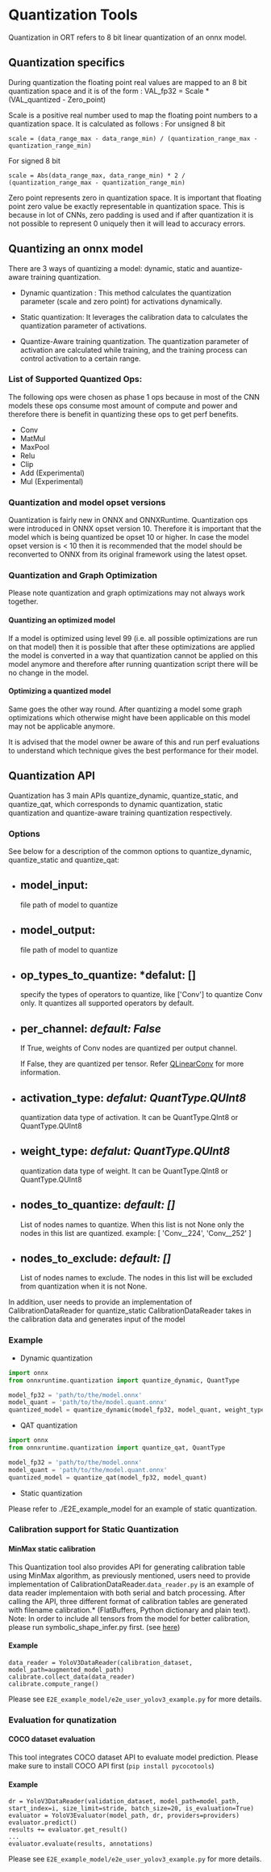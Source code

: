 # Quantization Tools

Quantization in ORT refers to 8 bit linear quantization of an onnx model.

## Quantization specifics
 During quantization the floating point real values are mapped to an 8 bit quantization space and it is of the form :
 VAL_fp32 = Scale * (VAL_quantized - Zero_point)

 Scale is a positive real number used to map the floating point numbers to a quantization space. It is calculated as follows :
 For unsigned 8 bit
 ```
 scale = (data_range_max - data_range_min) / (quantization_range_max - quantization_range_min)
 ```

 For signed 8 bit
 ```
 scale = Abs(data_range_max, data_range_min) * 2 / (quantization_range_max - quantization_range_min)
 ```

 Zero point represents zero in quantization space. It is important that floating point zero value be exactly representable in quantization space. This is because in lot of CNNs, zero padding is used and if after quantization it is not possible to represent 0 uniquely then it will lead to accuracy errors.

## Quantizing an onnx model
There are 3 ways of quantizing a model: dynamic, static and auantize-aware training quantization.

* Dynamic quantization : This method calculates the quantization parameter (scale and zero point) for activations dynamically.

* Static quantization: It leverages the calibration data to calculates the quantization parameter of activations.

* Quantize-Aware training quantization. The quantization parameter of activation are calculated while training, and the training process can control activation to a certain range.

### List of Supported Quantized Ops:
The following ops were chosen as phase 1 ops because in most of the CNN models these ops consume most amount of compute and power and therefore there is benefit in quantizing these ops to get perf benefits.
 * Conv
 * MatMul
 * MaxPool
 * Relu
 * Clip
 * Add (Experimental)
 * Mul (Experimental)

 ### Quantization and model opset versions
Quantization is fairly new in ONNX and ONNXRuntime. Quantization ops were introduced in ONNX opset version 10. Therefore it is important that the model which is being quantized be opset 10 or higher. In case the model opset version is < 10 then it is recommended that the model should be reconverted to ONNX from its original framework using the latest opset.

### Quantization and Graph Optimization
Please note quantization and graph optimizations may not always work together.

#### Quantizing an optimized model
If a model is optimized using level 99 (i.e. all possible optimizations are run on that model) then it is possible that after these optimizations are applied the model is converted in a way that quantization cannot be applied on this model anymore and therefore after running quantization script there will be no change in the model.

#### Optimizing a quantized model
Same goes the other way round. After quantizing a model some graph optimizations which otherwise might have been applicable on this model may not be applicable anymore.

It is advised that the model owner be aware of this and run perf evaluations to understand which technique gives the best performance for their model.

## Quantization API
Quantization has 3 main APIs quantize_dynamic, quantize_static, and quantize_qat, which corresponds to dynamic quantization, static quantization and quantize-aware training quantization respectively.

### Options

See below for a description of the common options to quantize_dynamic, quantize_static and quantize_qat:

- **model_input**:
  - 
    file path of model to quantize
- **model_output**:
  - 
    file path of model to quantize
- **op_types_to_quantize**: *defalut: []
  - 
    specify the types of operators to quantize, like ['Conv'] to quantize Conv only. It quantizes all supported operators by default.
- **per_channel**: *default: False*
  - 
    If True, weights of Conv nodes are quantized per output channel.
  
    If False, they are quantized per tensor. Refer [QLinearConv](https://github.com/onnx/onnx/blob/master/docs/Operators.md#qlinearconv) for more information.
- **activation_type**: *defalut: QuantType.QUInt8*
  - 
    quantization data type of activation. It can be QuantType.QInt8 or QuantType.QUInt8
- **weight_type**: *defalut: QuantType.QUInt8*
  - 
    quantization data type of weight. It can be QuantType.QInt8 or QuantType.QUInt8
- **nodes_to_quantize**: *default: []*
  - 
    List of nodes names to quantize. When this list is not None only the nodes in this list
    are quantized.
    example:
    [
        'Conv__224',
        'Conv__252'
    ]
- **nodes_to_exclude**: *default: []*
  - 
    List of nodes names to exclude. The nodes in this list will be excluded from quantization
    when it is not None.

In addition, user needs to provide an implementation of CalibrationDataReader for quantize_static CalibrationDataReader takes in the calibration data and generates input of the model

### Example
- Dynamic quantization
```python
import onnx
from onnxruntime.quantization import quantize_dynamic, QuantType

model_fp32 = 'path/to/the/model.onnx'
model_quant = 'path/to/the/model.quant.onnx'
quantized_model = quantize_dynamic(model_fp32, model_quant, weight_type=QuantType.QUInt8)
```

- QAT quantization
```python
import onnx
from onnxruntime.quantization import quantize_qat, QuantType

model_fp32 = 'path/to/the/model.onnx'
model_quant = 'path/to/the/model.quant.onnx'
quantized_model = quantize_qat(model_fp32, model_quant)
```

- Static quantization

Please refer to ./E2E_example_model for an example of static quantization.
### Calibration support for Static Quantization
#### MinMax static calibration
This Quantization tool also provides API for generating calibration table using MinMax algorithm, as previously mentioned, users need to provide implementation of CalibrationDataReader.```data_reader.py``` is an example of data reader implementaion with both serial and batch processing.
After calling the API, three different format of calibration tables are generated with filename calibration.* (FlatBuffers, Python dictionary and plain text).
Note: In order to include all tensors from the model for better calibration, please run symbolic_shape_infer.py first. (see [here](https://github.com/microsoft/onnxruntime/blob/master/docs/execution_providers/TensorRT-ExecutionProvider.md#sample))
#### Example
```
data_reader = YoloV3DataReader(calibration_dataset, model_path=augmented_model_path)
calibrate.collect_data(data_reader)
calibrate.compute_range()
```
Please see ```E2E_example_model/e2e_user_yolov3_example.py``` for more details.
### Evaluation for qunatization
#### COCO dataset evaluation
This tool integrates COCO dataset API to evaluate model prediction. Please make sure to install COCO API first (```pip install pycocotools```)
#### Example
```
dr = YoloV3DataReader(validation_dataset, model_path=model_path, start_index=i, size_limit=stride, batch_size=20, is_evaluation=True)
evaluator = YoloV3Evaluator(model_path, dr, providers=providers)
evaluator.predict()
results += evaluator.get_result()
...
evaluator.evaluate(results, annotations)
```
Please see ```E2E_example_model/e2e_user_yolov3_example.py``` for more details.

